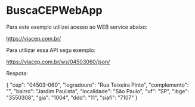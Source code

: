 # BuscaCEPWebApp

Para este exemplo utilizei acesso ao WEB service abaixo:

https://viacep.com.br/

Para utilizar essa API segu exemplo:

https://viacep.com.br/ws/04503060/json/

Respota:

{
  "cep": "04503-060",
  "logradouro": "Rua Teixeira Pinto",
  "complemento": "",
  "bairro": "Jardim Paulista",
  "localidade": "São Paulo",
  "uf": "SP",
  "ibge": "3550308",
  "gia": "1004",
  "ddd": "11",
  "siafi": "7107"
}
